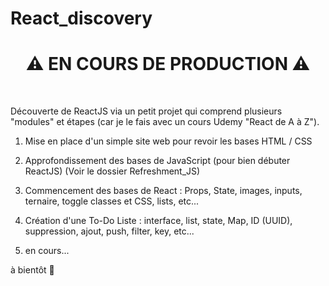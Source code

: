 # React_discovery

<h1 align="center"> ⚠️ EN COURS DE PRODUCTION ⚠️ </h1> <br>

Découverte de ReactJS via un petit projet qui comprend plusieurs "modules" et étapes (car je le fais avec un cours Udemy "React de A à Z").

1. Mise en place d'un simple site web pour revoir les bases HTML / CSS

2. Approfondissement des bases de JavaScript (pour bien débuter ReactJS) (Voir le dossier Refreshment_JS)

3. Commencement des bases de React : Props, State, images, inputs, ternaire, toggle classes et CSS, lists, etc...

4. Création d'une To-Do Liste : interface, list, state, Map, ID (UUID), suppression, ajout, push, filter, key, etc...

5. en cours...

à bientôt 👋
